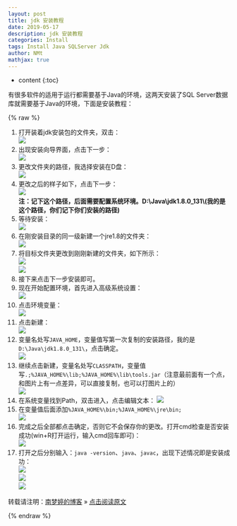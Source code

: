 ```yaml
---
layout: post
title: jdk 安装教程  
date: 2019-05-17
description: jdk 安装教程
categories: Install
tags: Install Java SQLServer Jdk
author: NMt
mathjax: true
---
```


* content
{:toc}

有很多软件的适用于运行都需要基于Java的环境，这两天安装了SQL Server数据库就需要基于Java的环境，下面是安装教程：  

<div style='display: none'>
@@@@
</div>





{% raw %}
1. 打开装着jdk安装包的文件夹，双击：  
   ![][pt_01]  
2. 出现安装向导界面，点击下一步：  
   ![][pt_02]  
3. 更改文件夹的路径，我选择安装在D盘：  
   ![][pt_03]  
4. 更改之后的样子如下，点击下一步：  
   ![][pt_04]  
   **注：记下这个路径，后面需要配置系统环境。D:\Java\jdk1.8.0_131\\(我的是这个路径，你们记下你们安装的路径)**
5. 等待安装：  
   ![][pt_05]  
6. 在刚安装目录的同一级新建一个jre1.8的文件夹：  
   ![][pt_06]  
7. 将目标文件夹更改到刚刚新建的文件夹，如下所示：  
   ![][pt_07]  
   ![][pt_08]  
8. 接下来点击下一步安装即可。
9. 现在开始配置环境，首先进入高级系统设置：  
   ![][pt_09]   
10. 点击环境变量：  
   ![][pt_10]  
11. 点击新建：  
   ![][pt_11]  
12. 变量名处写`JAVA_HOME`，变量值写第一次复制的安装路径，我的是`D:\Java\jdk1.8.0_131\`，点击确定。  
   ![][pt_12]  
13. 继续点击新建，变量名处写`CLASSPATH`，变量值写`.;%JAVA_HOME%\lib;%JAVA_HOME%\lib\tools.jar`（注意最前面有一个点，和图片上有一点差异，可以直接复制，也可以打图片上的）  
   ![][pt_13]  
14. 在系统变量找到Path，双击进入，点击编辑文本：
   ![][pt_14]  
15. 在变量值后面添加`%JAVA_HOME%\bin;%JAVA_HOME%\jre\bin;`  
   ![][pt_15]  
16. 完成之后全部都点击确定，否则它不会保存你的更改。打开cmd检查是否安装成功(win+R打开运行，输入cmd回车即可)：  
   ![][pt_16]  
17. 打开之后分别输入：`java -version`、`java`、`javac`，出现下述情况即是安装成功：  
   ![][pt_17]  
   ![][pt_18]  
   ![][pt_19]  
   
转载请注明：[南梦婷的博客](https://norah2.github.io) » [点击阅读原文](https://norah2.github.io/2019/05/17/jdk_install/)   

<!--以下是本文用到的链接-->  
[pt_01]: https://nora-blogimg.oss-cn-hangzhou.aliyuncs.com/BlogImage/18_jdk_install/01.png
[pt_02]: https://nora-blogimg.oss-cn-hangzhou.aliyuncs.com/BlogImage/18_jdk_install/02.png
[pt_03]: https://nora-blogimg.oss-cn-hangzhou.aliyuncs.com/BlogImage/18_jdk_install/03.png
[pt_04]: https://nora-blogimg.oss-cn-hangzhou.aliyuncs.com/BlogImage/18_jdk_install/04.png
[pt_05]: https://nora-blogimg.oss-cn-hangzhou.aliyuncs.com/BlogImage/18_jdk_install/05.png
[pt_06]: https://nora-blogimg.oss-cn-hangzhou.aliyuncs.com/BlogImage/18_jdk_install/06.png
[pt_07]: https://nora-blogimg.oss-cn-hangzhou.aliyuncs.com/BlogImage/18_jdk_install/07.png
[pt_08]: https://nora-blogimg.oss-cn-hangzhou.aliyuncs.com/BlogImage/18_jdk_install/08.png
[pt_09]: https://nora-blogimg.oss-cn-hangzhou.aliyuncs.com/BlogImage/18_jdk_install/09.png
[pt_10]: https://nora-blogimg.oss-cn-hangzhou.aliyuncs.com/BlogImage/18_jdk_install/10.png
[pt_11]: https://nora-blogimg.oss-cn-hangzhou.aliyuncs.com/BlogImage/18_jdk_install/11.png
[pt_12]: https://nora-blogimg.oss-cn-hangzhou.aliyuncs.com/BlogImage/18_jdk_install/12.png
[pt_13]: https://nora-blogimg.oss-cn-hangzhou.aliyuncs.com/BlogImage/18_jdk_install/13.png
[pt_14]: https://nora-blogimg.oss-cn-hangzhou.aliyuncs.com/BlogImage/18_jdk_install/14.png
[pt_15]: https://nora-blogimg.oss-cn-hangzhou.aliyuncs.com/BlogImage/18_jdk_install/15.png
[pt_16]: https://nora-blogimg.oss-cn-hangzhou.aliyuncs.com/BlogImage/18_jdk_install/16.png
[pt_17]: https://nora-blogimg.oss-cn-hangzhou.aliyuncs.com/BlogImage/18_jdk_install/17.png
[pt_18]: https://nora-blogimg.oss-cn-hangzhou.aliyuncs.com/BlogImage/18_jdk_install/18.png
[pt_19]: https://nora-blogimg.oss-cn-hangzhou.aliyuncs.com/BlogImage/18_jdk_install/19.png

{% endraw %}
